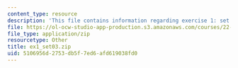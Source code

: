 ```yaml
---
content_type: resource
description: 'This file contains information regarding exercise 1: set 3 numbers (ZIP).'
file: https://ol-ocw-studio-app-production.s3.amazonaws.com/courses/22-15-essential-numerical-methods-fall-2014/5106956d2753db5f7ed6afd619038fd0_ex1_set03.zip
file_type: application/zip
resourcetype: Other
title: ex1_set03.zip
uid: 5106956d-2753-db5f-7ed6-afd619038fd0
---
```

